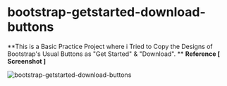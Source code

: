 # bootstrap-getstarted-download-buttons

**This is a Basic Practice Project where i Tried to Copy the Designs of Bootstrap's Usual Buttons as "Get Started" & "Download". **
**Reference [ Screenshot ]**


![bootstrap-getstarted-download-buttons](https://github.com/user-attachments/assets/71b67dfe-b278-4e06-b363-e3d91b0d75fc)
